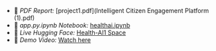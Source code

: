- 📄 *PDF Report:* [project1.pdf](Intelligent Citizen Engagement Platform (1).pdf)
- 📓 *app.py.ipynb Notebook:* [healthai.ipynb]()
- 🤖 *Live Hugging Face:* [Health-AI1 Space](https://huggingface.co/spaces/23ucs537/Citizen-AI)
- 🎥 *Demo Video:* [Watch here]()
